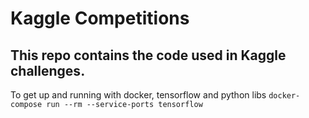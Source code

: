 # Kaggle Competitions
## This repo contains the code used in Kaggle challenges.

To get up and running with docker, tensorflow and python libs 
`docker-compose run --rm --service-ports tensorflow`
